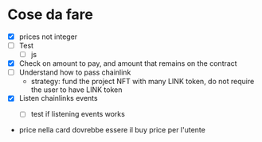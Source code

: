 # Cose da fare

- [x] prices not integer
- [ ] Test
    +  [ ] js
- [x] Check on amount to pay, and amount that remains on the contract
- [ ] Understand how to pass chainlink
    - strategy: fund the project NFT with many LINK token, do not require the user to have LINK token  
- [x] Listen chainlinks events
    - [ ] test if listening events works


- price nella card dovrebbe essere il buy price per l'utente
